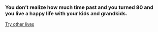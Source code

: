 ### You don’t realize how much time past and you turned 80 and you live a happy life with your kids and grandkids.

[Try other lives](../home.md)
